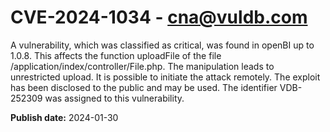 # CVE-2024-1034 - cna@vuldb.com

A vulnerability, which was classified as critical, was found in openBI up to 1.0.8. This affects the function uploadFile of the file /application/index/controller/File.php. The manipulation leads to unrestricted upload. It is possible to initiate the attack remotely. The exploit has been disclosed to the public and may be used. The identifier VDB-252309 was assigned to this vulnerability.

**Publish date:** 2024-01-30
